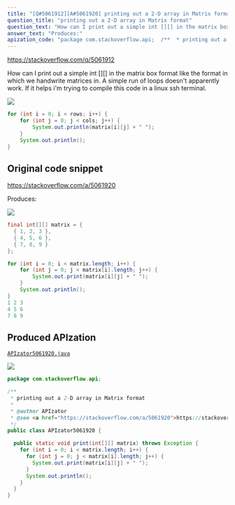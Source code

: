 ```yaml
---
title: "[Q#5061912][A#5061920] printing out a 2-D array in Matrix format"
question_title: "printing out a 2-D array in Matrix format"
question_text: "How can I print out a simple int [][] in the matrix box format like the format in which we handwrite matrices in. A simple run of loops doesn't apparently work. If it helps i'm trying to compile this code in a linux ssh terminal."
answer_text: "Produces:"
apization_code: "package com.stackoverflow.api;  /**  * printing out a 2-D array in Matrix format  *  * @author APIzator  * @see <a href=\"https://stackoverflow.com/a/5061920\">https://stackoverflow.com/a/5061920</a>  */ public class APIzator5061920 {    public static void print(int[][] matrix) throws Exception {     for (int i = 0; i < matrix.length; i++) {       for (int j = 0; j < matrix[i].length; j++) {         System.out.print(matrix[i][j] + \" \");       }       System.out.println();     }   } }"
---
```


https://stackoverflow.com/q/5061912

How can I print out a simple int [][] in the matrix box format like the format in which we handwrite matrices in. A simple run of loops doesn&#x27;t apparently work. If it helps i&#x27;m trying to compile this code in a linux ssh terminal.


<div class="code-logo"><img src="/stackoverflow.png" /></div>

```java
for (int i = 0; i < rows; i++) {
    for (int j = 0; j < cols; j++) {
        System.out.println(matrix[i][j] + " ");
    }
    System.out.println();
}
```


## Original code snippet

https://stackoverflow.com/a/5061920

Produces:

<div class="code-logo"><img src="/stackoverflow.png" /></div>

```java
final int[][] matrix = {
  { 1, 2, 3 },
  { 4, 5, 6 },
  { 7, 8, 9 }
};

for (int i = 0; i < matrix.length; i++) {
    for (int j = 0; j < matrix[i].length; j++) {
        System.out.print(matrix[i][j] + " ");
    }
    System.out.println();
}
1 2 3
4 5 6
7 8 9
```

## Produced APIzation

[`APIzator5061920.java`](https://github.com/blind-papers/apization-temp-data/raw/main/search/APIzator5061920.java)

<div class="code-logo"><img src="/apizator.png" /></div>

```java
package com.stackoverflow.api;

/**
 * printing out a 2-D array in Matrix format
 *
 * @author APIzator
 * @see <a href="https://stackoverflow.com/a/5061920">https://stackoverflow.com/a/5061920</a>
 */
public class APIzator5061920 {

  public static void print(int[][] matrix) throws Exception {
    for (int i = 0; i < matrix.length; i++) {
      for (int j = 0; j < matrix[i].length; j++) {
        System.out.print(matrix[i][j] + " ");
      }
      System.out.println();
    }
  }
}

```